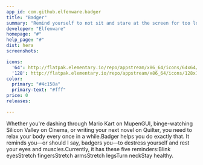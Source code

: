 ```yaml
---
app_id: com.github.elfenware.badger
title: "Badger"
summary: "Remind yourself to not sit and stare at the screen for too long"
developer: "Elfenware"
homepage: "#"
help_page: "#"
dist: hera
screenshots:

icons:
  '64': http://flatpak.elementary.io/repo/appstream/x86_64/icons/64x64/com.github.elfenware.badger.png
  '128': http://flatpak.elementary.io/repo/appstream/x86_64/icons/128x128/com.github.elfenware.badger.png
color:
  primary: "#4c158a"
  primary-text: "#fff"
price: 0
releases:

---
```


Whether you're dashing through Mario Kart on MupenGUI, binge-watching Silicon Valley on Cinema, or writing your next novel on Quilter, you need to relax your body every once in a while.Badger helps you do exactly that. It reminds you—or should I say, badgers you—to destress yourself and rest your eyes and muscles.Currently, it has these five reminders:Blink eyesStretch fingersStretch armsStretch legsTurn neckStay healthy.